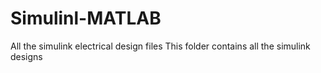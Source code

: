 # Simulinl-MATLAB
All the simulink electrical design files
This folder contains all the simulink designs
